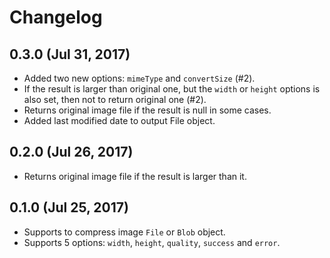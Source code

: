 # Changelog

## 0.3.0 (Jul 31, 2017)

- Added two new options: `mimeType` and `convertSize` (#2).
- If the result is larger than original one, but the `width` or `height` options is also set, then not to return original one (#2).
- Returns original image file if the result is null in some cases.
- Added last modified date to output File object.

## 0.2.0 (Jul 26, 2017)

- Returns original image file if the result is larger than it.

## 0.1.0 (Jul 25, 2017)

- Supports to compress image `File` or `Blob` object.
- Supports 5 options: `width`, `height`, `quality`, `success` and `error`.
